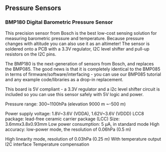 ## Pressure Sensors
### BMP180 Digital Barometric Pressure Sensor 

This precision sensor from Bosch is the best low-cost sensing solution for measuring barometric pressure and temperature. Because pressure changes with altitude you can also use it as an altimeter! The sensor is soldered onto a PCB with a 3.3V regulator, I2C level shifter and pull-up resistors on the I2C pins.

The BMP180 is the next-generation of sensors from Bosch, and replaces the BMP085. The good news is that it is completely identical to the BMP085 in terms of firmware/software/interfacing - you can use our BMP085 tutorial and any example code/libraries as a drop-in replacement.

This board is 5V compliant - a 3.3V regulator and a i2c level shifter circuit is included so you can use this sensor safely with 5V logic and power.

Pressure range: 300~1100hPa (elevation 9000 m ~-500 m)

Power supply voltage: 1.8V~3.6V (VDDA), 1.62V~3.6V (VDDD) LCC8 package: lead-free ceramic carrier package (LCC)
Size: 3.6mmx3.8x0.93mm Low power consumption: 5 µA, in standard mode High accuracy: low-power mode, the resolution of 0.06hPa (0.5 m)

High linearity mode, resolution of 0.03hPa (0.25 m) With temperature output I2C interface Temperature compensation

